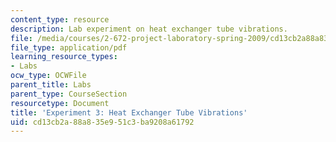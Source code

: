 ```yaml
---
content_type: resource
description: Lab experiment on heat exchanger tube vibrations.
file: /media/courses/2-672-project-laboratory-spring-2009/cd13cb2a88a835e951c3ba9208a61792_heat_excha.pdf
file_type: application/pdf
learning_resource_types:
- Labs
ocw_type: OCWFile
parent_title: Labs
parent_type: CourseSection
resourcetype: Document
title: 'Experiment 3: Heat Exchanger Tube Vibrations'
uid: cd13cb2a-88a8-35e9-51c3-ba9208a61792
---
```


